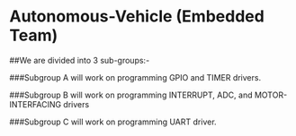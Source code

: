 # Autonomous-Vehicle (Embedded Team)

##We are divided into 3 sub-groups:-

###Subgroup A will work on programming GPIO and TIMER drivers.

###Subgroup B will work on programming INTERRUPT, ADC, and MOTOR-INTERFACING drivers

###Subgroup C will work on programming UART driver.


